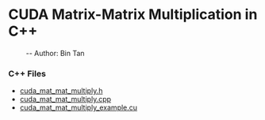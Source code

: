 # CUDA Matrix-Matrix Multiplication in C++
&nbsp;&nbsp;&nbsp;&nbsp;&nbsp;&nbsp;&nbsp;&nbsp; -- Author: Bin Tan




### C++ Files

- [cuda_mat_mat_multiply.h](./cuda_mat_mat_multiply.h)
- [cuda_mat_mat_multiply.cpp](./cuda_mat_mat_multiply.cpp)
- [cuda_mat_mat_multiply_example.cu](./cuda_mat_mat_multiply_example.cu)

  
